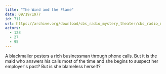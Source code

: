 ```yaml
---
title: "The Wind and the Flame"
date: 09/19/1977
id: 711
url: https://archive.org/download/cbs_radio_mystery_theater/cbs_radio_mystery_theater-0701-0750.zip/cbs_radio_mystery_theater-0701-0750%2Fcbsrmt_0711_the_wind_and_the_flame.mp3
actors:
  - 128
  - 27
  - 95
---
```

A blackmailer pesters a rich businessman through phone calls. But it is the maid who answers his calls most of the time and she begins to suspect her employer's past? But is she blameless herself?